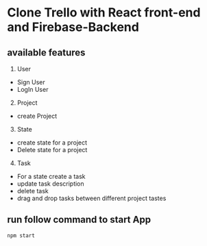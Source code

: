 # Clone Trello with React front-end and Firebase-Backend

## available features 

1. User
* Sign User
* LogIn User

2. Project
* create Project

3. State
* create state for a project
* Delete state for a project

4. Task
* For a state create a task  
* update task description
* delete task
* drag and drop tasks between different project tastes

## run follow command to start App
```
npm start
```